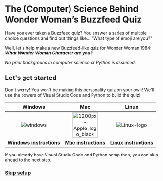 # The (Computer) Science Behind Wonder Woman’s Buzzfeed Quiz
Have you ever taken a Buzzfeed quiz? You answer a series of multiple choice questions and find out things like... "What type of emoji are you?"

Well, let's help make a new Buzzfeed-like quiz for Wonder Woman 1984: ***What Wonder Woman Character are you?***

*No prior background in computer science or Python is assumed.*

## Let's get started
Don't worry! You won't be making this personality quiz on your own! We'll use the powers of Visual Studio Code and Python to build the quiz!

| Windows| Mac | Linux |
| :---: | :---: | :---: |
| ![windows](https://user-images.githubusercontent.com/12758612/85619458-2e915180-b617-11ea-8028-94796c46198b.jpg) | <img width="83" alt="1200px-Apple_logo_black svg" src="https://user-images.githubusercontent.com/12758612/85620235-57fead00-b618-11ea-8d1e-6b305241c724.png"> | <img alt="Linux-logo" src="https://user-images.githubusercontent.com/12758612/85620609-e07d4d80-b618-11ea-99f2-dfeb1c717dd3.png"> |
| [**Windows instructions**](quiz/setup_win.md) | [**Mac instructions**](quiz/setup_mac.md) | [**Linux instructions**](quiz/setup_linux.md) |


If you already have Visual Studio Code and Python setup then, you can skip ahead to the next step.

### [**Skip setup**](quiz/basics.md)


